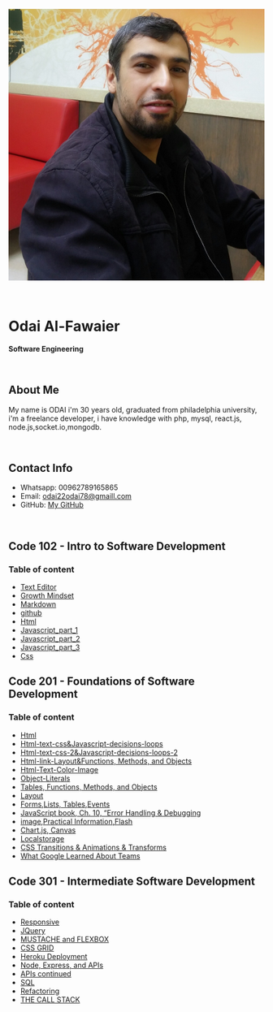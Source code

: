 
![img](assesst/myphoto.jpg)

<br/>

# Odai Al-Fawaier

**Software Engineering**


<br/>

## About Me

My name is ODAI i'm 30 years old, graduated from philadelphia university, i'm a freelance developer, i have knowledge with php, mysql, react.js, node.js,socket.io,mongodb.

<br/>

## Contact Info

* Whatsapp: 00962789165865
* Email: odai22odai78@gmaill.com
* GitHub: [My GitHub](https://github.com/odai1990)

<br/>


## Code 102 - Intro to Software Development

### Table of content


* [Text Editor](Read_lab01.md) 
* [Growth Mindset](Lab_02a.md) 
* [Markdown](Read_02a.md) 
* [github](Read_02b.md) 
* [Html](Read_03.md) 
* [Javascript_part_1](Read_3.md) 
* [Javascript_part_2](Read_4.md) 
* [Javascript_part_3](Read_05a.md) 
* [Css](Read_05b.md) 


## Code 201 - Foundations of Software Development

### Table of content


* [Html](class-01.md) 
* [Html-text-css&Javascript-decisions-loops](class-02.md) 
* [Html-text-css-2&Javascript-decisions-loops-2](class-03.md) 
* [Html-link-Layout&Functions, Methods, and Objects](class-04.md) 
* [Html-Text-Color-Image](class-05.md) 
* [Object-Literals](class-06.md) 
* [Tables, Functions, Methods, and Objects](class-07.md) 
* [Layout](class-08.md) 
* [Forms,Lists, Tables,Events](class-09.md) 
* [JavaScript book, Ch. 10, “Error Handling & Debugging](class-10.md) 
* [image,Practical Information,Flash](class-11.md) 
* [Chart.js, Canvas](class-12.md) 
* [Localstorage](class-13.md) 
* [CSS Transitions & Animations & Transforms](class-14.md) 
* [What Google Learned About Teams](class-14b.md) 


## Code 301 - Intermediate Software Development

### Table of content

 * [Responsive](read1.md)
 * [JQuery](read2.md) 
 * [MUSTACHE and FLEXBOX](read3.md) 
 * [CSS GRID](read4.md) 
 * [Heroku Deployment](read5.md) 
 * [Node, Express, and APIs](read6.md) 
 * [APIs continued](read7.md) 
 * [SQL](read8.md) 
 * [Refactoring](read9.md) 
 * [THE CALL STACK](read10.md) 